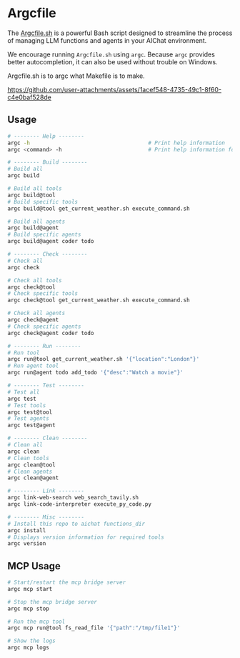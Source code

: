 # Argcfile

The [Argcfile.sh](https://github.com/sigoden/llm-functions/blob/main/Argcfile.sh) is a powerful Bash script designed to streamline the process of managing LLM functions and agents in your AIChat environment.

We encourage running `Argcfile.sh` using `argc`. Because `argc` provides better autocompletion, it can also be used without trouble on Windows.

Argcfile.sh is to argc what Makefile is to make.

https://github.com/user-attachments/assets/1acef548-4735-49c1-8f60-c4e0baf528de

## Usage

```sh
# -------- Help --------
argc -h                                     # Print help information
argc <command> -h                           # Print help information for <command>

# -------- Build --------
# Build all
argc build

# Build all tools
argc build@tool 
# Build specific tools
argc build@tool get_current_weather.sh execute_command.sh 

# Build all agents
argc build@agent 
# Build specific agents
argc build@agent coder todo

# -------- Check --------
# Check all
argc check

# Check all tools
argc check@tool 
# Check specific tools
argc check@tool get_current_weather.sh execute_command.sh 

# Check all agents
argc check@agent 
# Check specific agents
argc check@agent coder todo

# -------- Run --------
# Run tool
argc run@tool get_current_weather.sh '{"location":"London"}'
# Run agent tool
argc run@agent todo add_todo '{"desc":"Watch a movie"}'

# -------- Test --------
# Test all
argc test
# Test tools
argc test@tool
# Test agents
argc test@agent

# -------- Clean --------
# Clean all
argc clean
# Clean tools
argc clean@tool
# Clean agents
argc clean@agent

# -------- Link --------
argc link-web-search web_search_tavily.sh 
argc link-code-interpreter execute_py_code.py 

# -------- Misc --------
# Install this repo to aichat functions_dir 
argc install                      
# Displays version information for required tools
argc version
```

## MCP Usage

```sh
# Start/restart the mcp bridge server
argc mcp start

# Stop the mcp bridge server
argc mcp stop

# Run the mcp tool
argc mcp run@tool fs_read_file '{"path":"/tmp/file1"}'

# Show the logs
argc mcp logs
```
